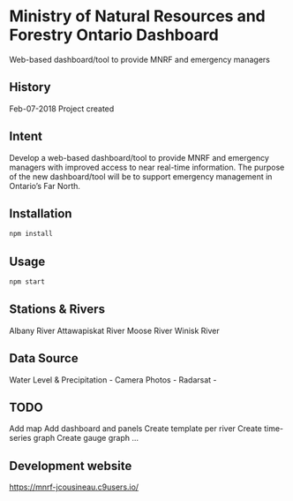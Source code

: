 # Ministry of Natural Resources and Forestry Ontario Dashboard
Web-based dashboard/tool to provide MNRF and emergency managers

## History
Feb-07-2018 Project created

## Intent
Develop a web-based dashboard/tool to provide MNRF and emergency managers with improved access to near real-time information. 
The purpose of the new dashboard/tool will be to support emergency management in Ontario’s Far North.

## Installation
```bash
npm install
```
## Usage
```bash
npm start
```
## Stations & Rivers
Albany River
Attawapiskat River
Moose River
Winisk River

## Data Source
Water Level & Precipitation - 
Camera Photos -
Radarsat -

## TODO
Add map
Add dashboard and panels
Create template per river
Create time-series graph
Create gauge graph
...

## Development website
https://mnrf-jcousineau.c9users.io/



